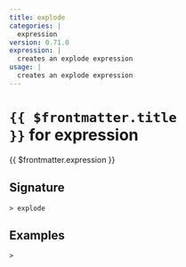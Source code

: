 ```yaml
---
title: explode
categories: |
  expression
version: 0.71.0
expression: |
  creates an explode expression
usage: |
  creates an explode expression
---
```


# <code>{{ $frontmatter.title }}</code> for expression

<div class='command-title'>{{ $frontmatter.expression }}</div>

## Signature

```> explode ```

## Examples


```shell
>
```
